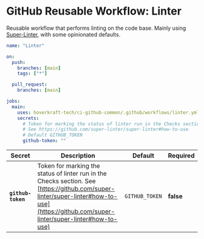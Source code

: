 <!-- start title -->

# GitHub Reusable Workflow: Linter

<!-- end title -->
<!-- start description -->

Reusable workflow that performs linting on the code base.
Mainly using [Super-Linter](https://github.com/super-linter/super-linter), with some opinionated defaults.

<!-- end description -->
<!-- start contents -->
<!-- end contents -->
<!-- start usage -->

```yaml
name: "Linter"

on:
  push:
    branches: [main]
    tags: ["*"]

  pull_request:
    branches: [main]

jobs:
  main:
    uses: hoverkraft-tech/ci-github-common/.github/workflows/linter.yml@0.6.1
    secrets:
      # Token for marking the status of linter run in the Checks section.
      # See https://github.com/super-linter/super-linter#how-to-use
      # Default GITHUB_TOKEN
      github-token: ""
```

<!-- end usage -->
<!-- start secrets -->

| **Secret**                    | **Description**                                                                                                                                                                          | **Default**               | **Required** |
| ----------------------------- | ---------------------------------------------------------------------------------------------------------------------------------------------------------------------------------------- | ------------------------- | ------------ |
| **<code>github-token</code>** | Token for marking the status of linter run in the Checks section. See [https://github.com/super-linter/super-linter#how-to-use](https://github.com/super-linter/super-linter#how-to-use) | <code>GITHUB_TOKEN</code> | **false**    |

<!-- end secrets -->
<!-- start inputs -->

<!-- end inputs -->

<!-- start outputs -->
<!-- end outputs -->
<!-- start [.github/ghadocs/examples/] -->
<!-- end [.github/ghadocs/examples/] -->
